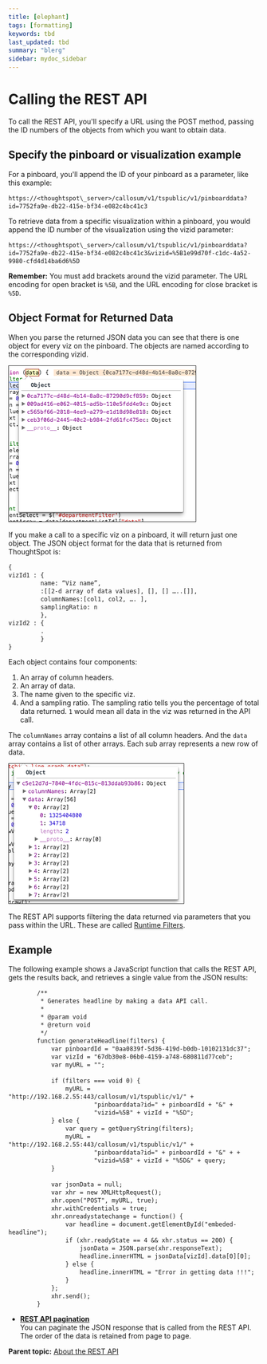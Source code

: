 ```yaml
---
title: [elephant]
tags: [formatting]
keywords: tbd
last_updated: tbd
summary: "blerg"
sidebar: mydoc_sidebar
---
```

# Calling the REST API

To call the REST API, you'll specify a URL using the POST method, passing the ID numbers of the objects from which you want to obtain data.

## Specify the pinboard or visualization example

For a pinboard, you'll append the ID of your pinboard as a parameter, like this example:

```
https://<thoughtspot\_server>/callosum/v1/tspublic/v1/pinboarddata?id=7752fa9e-db22-415e-bf34-e082c4bc41c3 
```

To retrieve data from a specific visualization within a pinboard, you would append the ID number of the visualization using the vizid parameter:

```
https://<thoughtspot\_server>/callosum/v1/tspublic/v1/pinboarddata?id=7752fa9e-db22-415e-bf34-e082c4bc41c3&vizid=%5B1e99d70f-c1dc-4a52-9980-cfd4d14ba6d6%5D 
```

**Remember:** You must add brackets around the vizid parameter. The URL encoding for open bracket is `%5B`, and the URL encoding for close bracket is `%5D`.

## Object Format for Returned Data

When you parse the returned JSON data you can see that there is one object for every viz on the pinboard. The objects are named according to the corresponding vizid.

 ![](../../images/parsed_json_data.png "Parsed JSON data") 

If you make a call to a specific viz on a pinboard, it will return just one object. The JSON object format for the data that is returned from ThoughtSpot is:

```
{
vizId1 : {
         name: “Viz name”, 
         :[[2-d array of data values], [], [] …..[]],
         columnNames:[col1, col2, …. ],
         samplingRatio: n
         },
vizId2 : {
         .
         }
}
```

Each object contains four components:

1.  An array of column headers.
2.  An array of data.
3.  The name given to the specific viz.
4.  And a sampling ratio. The sampling ratio tells you the percentage of total data returned. `1` would mean all data in the viz was returned in the API call.

The `columnNames` array contains a list of all column headers. And the `data` array contains a list of other arrays. Each sub array represents a new row of data.

 ![](../../images/columnnames_and_data_arrays.png "columnNames and data arrays") 

The REST API supports filtering the data returned via parameters that you pass within the URL. These are called [Runtime Filters](../runtime_filters/about_runtime_filters.html#).

## Example

The following example shows a JavaScript function that calls the REST API, gets the results back, and retrieves a single value from the JSON results:

```
        /**
         * Generates headline by making a data API call.
         *
         * @param void
         * @return void
         */
        function generateHeadline(filters) {
            var pinboardId = "0aa0839f-5d36-419d-b0db-10102131dc37";
            var vizId = "67db30e8-06b0-4159-a748-680811d77ceb";
            var myURL = "";

            if (filters === void 0) {
                myURL = "http://192.168.2.55:443/callosum/v1/tspublic/v1/" +
                        "pinboarddata?id=" + pinboardId + "&" +
                        "vizid=%5B" + vizId + "%5D";
            } else {
                var query = getQueryString(filters);
                myURL = "http://192.168.2.55:443/callosum/v1/tspublic/v1/" +
                        "pinboarddata?id=" + pinboardId + "&" + +
                        "vizid=%5B" + vizId + "%5D&" + query;
            }

            var jsonData = null;
            var xhr = new XMLHttpRequest();
            xhr.open("POST", myURL, true);
            xhr.withCredentials = true;
            xhr.onreadystatechange = function() {
                var headline = document.getElementById("embeded-headline");
                if (xhr.readyState == 4 && xhr.status == 200) {
                    jsonData = JSON.parse(xhr.responseText);
                    headline.innerHTML = jsonData[vizId].data[0][0];
                } else {
                    headline.innerHTML = "Error in getting data !!!";
                }
            };
            xhr.send();
        } 

```

-   **[REST API pagination](../../application_integration/data_api/response_pagination.html)**  
You can paginate the JSON response that is called from the REST API. The order of the data is retained from page to page.

**Parent topic:** [About the REST API](../../application_integration/data_api/about_data_api.html)

